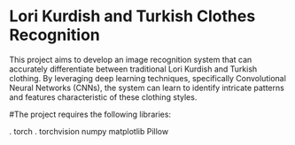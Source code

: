 # Lori Kurdish and Turkish Clothes Recognition
This project aims to develop an image recognition system that can accurately differentiate between traditional Lori Kurdish and Turkish clothing. By leveraging deep learning techniques, specifically Convolutional Neural Networks (CNNs), the system can learn to identify intricate patterns and features characteristic of these clothing styles.

#The project requires the following libraries:

. torch
. torchvision
numpy
matplotlib
Pillow
